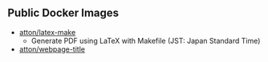 ## Public Docker Images
* [atton/latex-make](https://hub.docker.com/r/atton/latex-make)
  * Generate PDF using LaTeX with Makefile (JST: Japan Standard Time)
* [atton/webpage-title](https://github.com/atton/dockerfile-webpage-title)

